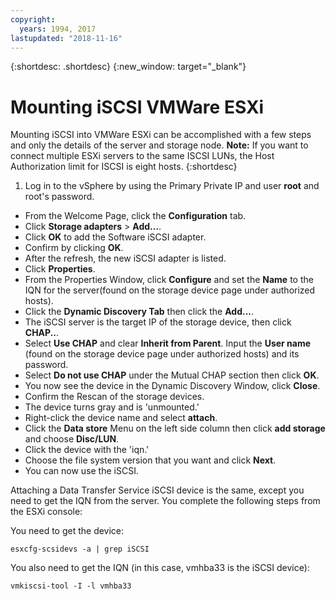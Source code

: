 ```yaml
---
copyright:
  years: 1994, 2017
lastupdated: "2018-11-16"
---
```


{:shortdesc: .shortdesc}
{:new_window: target="_blank"}

# Mounting iSCSI VMWare ESXi

Mounting iSCSI into VMWare ESXi can be accomplished with a few steps and only the details of the server and storage node. **Note:** If you want to connect multiple ESXi servers to the same ISCSI LUNs, the Host Authorization limit for ISCSI is eight hosts.
{:shortdesc}

1. Log in to the vSphere by using the Primary Private IP and user **root** and root's password.
* From the Welcome Page, click the **Configuration** tab.
* Click **Storage adapters** > **Add…**.
* Click **OK** to add the Software iSCSI adapter.
* Confirm by clicking **OK**.
* After the refresh, the new iSCSI adapter is listed.
* Click **Properties**.
* From the Properties Window, click **Configure** and set the **Name** to the IQN for the server(found on the storage device page under authorized hosts).
* Click the **Dynamic Discovery Tab** then click the **Add...**.
* The iSCSI server is the target IP of the storage device, then click **CHAP..**.
* Select **Use CHAP** and clear **Inherit from Parent**. Input the **User name** (found on the storage device page under authorized hosts) and its password.
* Select **Do not use CHAP** under the Mutual CHAP section then click **OK**.
* You now see the device in the Dynamic Discovery Window, click **Close**.
* Confirm the Rescan of the storage devices.
* The device turns gray and is 'unmounted.'
* Right-click the device name and select **attach**.
* Click the **Data store** Menu on the left side column then click **add storage** and choose **Disc/LUN**.
* Click the device with the 'iqn.'
* Choose the file system version that you want and click **Next**.
* You can now use the iSCSI.



Attaching a Data Transfer Service iSCSI device is the same, except you need to get the IQN from the server.  You complete the following steps from the ESXi console:

You need to get the device:

`esxcfg-scsidevs -a | grep iSCSI`

You also need to get the IQN (in this case, vmhba33 is the iSCSI device):

`vmkiscsi-tool -I -l vmhba33`
